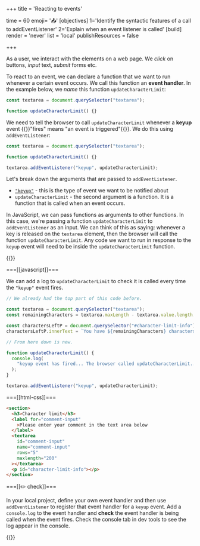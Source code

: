 +++
title = 'Reacting to events'

time = 60
emoji= '📤'
[objectives]
    1='Identify the syntactic features of a call to addEventListener'
    2='Explain when an event listener is called'
[build]
  render = 'never'
  list = 'local'
  publishResources = false

+++

As a user, we interact with the elements on a web page. We _click_ on buttons, _input_ text, _submit_ forms etc.

To react to an event, we can declare a function that we want to run whenever a certain event occurs. We call this function an **event handler**. In the example below, we _name_ this function `updateCharacterLimit`:

```js {linenos=table, hl_lines=["3"] linenostart=1}
const textarea = document.querySelector("textarea");

function updateCharacterLimit() {}
```

We need to tell the browser to call `updateCharacterLimit` whenever a **keyup** event {{<tooltip title="fires">}}"fires" means "an event is triggered"{{</tooltip>}}. We do this using `addEventListener`:

```js {linenos=table,linenostart=1 hl_lines=["5"]}
const textarea = document.querySelector("textarea");

function updateCharacterLimit() {}

textarea.addEventListener("keyup", updateCharacterLimit);
```

Let's break down the arguments that are passed to `addEventListener`.

- [`"keyup"`](https://developer.mozilla.org/en-US/docs/Web/API/Element/keyup_event) - this is the type of event we want to be notified about
- `updateCharacterLimit` - the second argument is a function. It is a function that is called when an event occurs.

In JavaScript, we can pass functions as arguments to other functions. In this case, we're passing a function `updateCharacterLimit` to `addEventListener` as an input. We can think of this as saying: whenever a key is released on the `textarea` element, then the browser will call the function `updateCharacterLimit`. Any code we want to run in response to the `keyup` event will need to be inside the `updateCharacterLimit` function.

{{<tabs>}}

===[[javascript]]===

We can add a log to `updateCharacterLimit` to check it is called every time the `"keyup"` event fires.

```js
// We already had the top part of this code before.

const textarea = document.querySelector("textarea");
const remainingCharacters = textarea.maxLength - textarea.value.length;

const charactersLeftP = document.querySelector("#character-limit-info");
charactersLeftP.innerText = `You have ${remainingCharacters} characters remaining`;

// From here down is new.

function updateCharacterLimit() {
  console.log(
    "keyup event has fired... The browser called updateCharacterLimit..."
  );
}

textarea.addEventListener("keyup", updateCharacterLimit);
```

===[[html-css]]===

```html
<section>
  <h3>Character limit</h3>
  <label for="comment-input"
    >Please enter your comment in the text area below
  </label>
  <textarea
    id="comment-input"
    name="comment-input"
    rows="5"
    maxlength="200"
  ></textarea>
  <p id="character-limit-info"></p>
</section>
```

===[[✏️ check]]===

In your local project, define your own event handler and then use `addEventListener` to register that event handler for a `keyup` event.
Add a `console.log` to the event handler and **check** the event handler is being called when the event fires.
Check the console tab in dev tools to see the log appear in the console.

{{</tabs>}}
